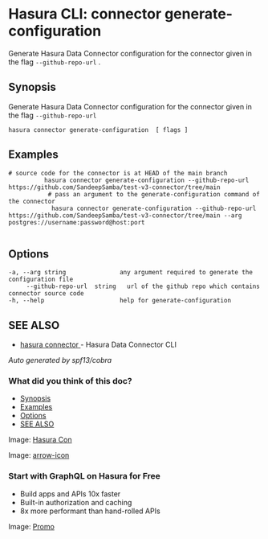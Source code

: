 # Hasura CLI: connector generate-configuration

Generate Hasura Data Connector configuration for the connector given in the flag `--github-repo-url` .

## Synopsis​

Generate Hasura Data Connector configuration for the connector given in the flag `--github-repo-url` 

`hasura connector generate-configuration  [ flags ]`

## Examples​

```
# source code for the connector is at HEAD of the main branch
          hasura connector generate-configuration --github-repo-url https://github.com/SandeepSamba/test-v3-connector/tree/main
           # pass an argument to the generate-configuration command of the connector
            hasura connector generate-configuration --github-repo-url https://github.com/SandeepSamba/test-v3-connector/tree/main --arg postgres://username:password@host:port
          
```

## Options​

```
-a, --arg string               any argument required to generate the configuration file
     --github-repo-url  string   url of the github repo which contains connector source code
-h, --help                     help for generate-configuration
```

## SEE ALSO​

- [ hasura connector ](https://hasura.io/docs/latest/hasura-cli/connector-plugin/commands/connector/)- Hasura Data Connector CLI


 *Auto generated by spf13/cobra* 

### What did you think of this doc?

- [ Synopsis ](https://hasura.io/docs/latest/hasura-cli/connector-plugin/commands/connector_generate-configuration/#synopsis)
- [ Examples ](https://hasura.io/docs/latest/hasura-cli/connector-plugin/commands/connector_generate-configuration/#examples)
- [ Options ](https://hasura.io/docs/latest/hasura-cli/connector-plugin/commands/connector_generate-configuration/#options)
- [ SEE ALSO ](https://hasura.io/docs/latest/hasura-cli/connector-plugin/commands/connector_generate-configuration/#see-also)


Image: [ Hasura Con ](https://res.cloudinary.com/dh8fp23nd/image/upload/v1686154570/hasura-con-2023/has-con-light-date_r2a2ud.png)

Image: [ arrow-icon ](https://res.cloudinary.com/dh8fp23nd/image/upload/v1683723549/main-web/chevron-right_ldbi7d.png)

### Start with GraphQL on Hasura for Free

- Build apps and APIs 10x faster
- Built-in authorization and caching
- 8x more performant than hand-rolled APIs


Image: [ Promo ](https://hasura.io/docs/assets/images/hasura-free-ff60e409244e0ea12b5a3045d1a9096b.png)